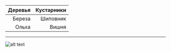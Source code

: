 |Деревья       | Кустарники  |
|-------------:|-------------:|
|Береза        | Шиповник    |
|Ольха         | Вишня       |
----------
![alt text](../testMD/assets/picture.png)